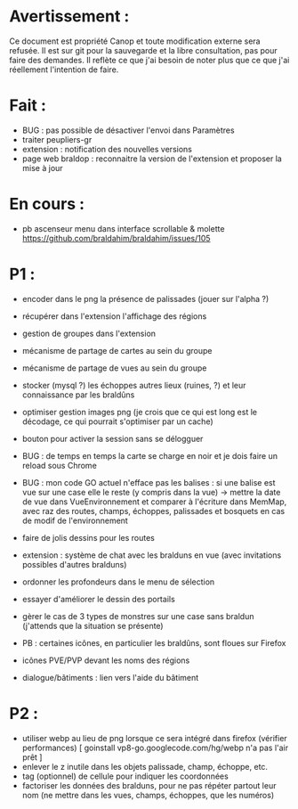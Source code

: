 Avertissement :
===============

Ce document est propriété Canop et toute modification externe sera refusée. Il est sur git pour la sauvegarde et la libre consultation, pas pour faire des demandes. Il reflète ce que j'ai besoin de noter plus que ce que j'ai réellement l'intention de faire.

Fait :
======

* BUG : pas possible de désactiver l'envoi dans Paramètres
* traiter peupliers-gr
* extension : notification des nouvelles versions
* page web braldop : reconnaitre la version de l'extension et proposer la mise à jour


En cours :
==========

* pb ascenseur menu dans interface scrollable & molette https://github.com/braldahim/braldahim/issues/105

P1 :
====

* encoder dans le png la présence de palissades (jouer sur l'alpha ?)
* récupérer dans l'extension l'affichage des régions
* gestion de groupes dans l'extension
* mécanisme de partage de cartes au sein du groupe
* mécanisme de partage de vues au sein du groupe
* stocker (mysql ?) les échoppes autres lieux (ruines, ?) et leur connaissance par les braldûns
* optimiser gestion images png (je crois que ce qui est long est le décodage, ce qui pourrait s'optimiser par un cache)

* bouton pour activer la session sans se délogguer

* BUG : de temps en temps la carte se charge en noir et je dois faire un reload sous Chrome

* BUG : mon code GO actuel n'efface pas les balises : si une balise est vue sur une case elle le reste (y compris dans la vue)
	-> mettre la date de vue dans VueEnvironnement et comparer à l'écriture dans MemMap, avec raz des routes, champs, échoppes, palissades et bosquets en cas de modif de l'environnement
* faire de jolis dessins pour les routes

* extension : système de chat avec les bralduns en vue (avec invitations possibles d'autres bralduns)
* ordonner les profondeurs dans le menu de sélection
* essayer d'améliorer le dessin des portails
* gèrer le cas de 3 types de monstres sur une case sans braldun (j'attends que la situation se présente)
* PB : certaines icônes, en particulier les braldûns, sont floues sur Firefox
* icônes PVE/PVP devant les noms des régions
* dialogue/bâtiments : lien vers l'aide du bâtiment

P2 :
====

* utiliser webp au lieu de png lorsque ce sera intégré dans firefox (vérifier performances) [ goinstall vp8-go.googlecode.com/hg/webp n'a pas l'air prêt ]
* enlever le z inutile dans les objets palissade, champ, échoppe, etc.
* tag (optionnel) de cellule pour indiquer les coordonnées
* factoriser les données des bralduns, pour ne pas répéter partout leur nom (ne mettre dans les vues, champs, échoppes, que les numéros)

